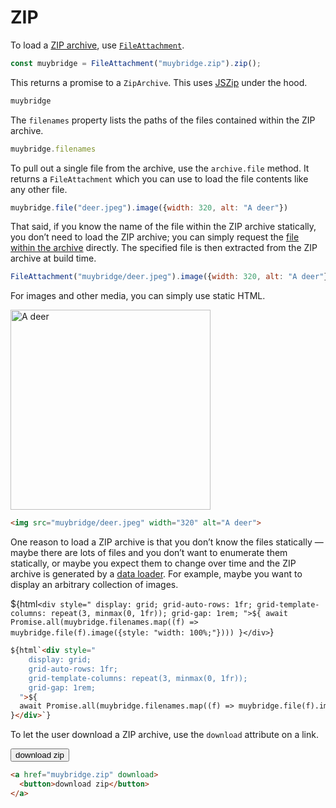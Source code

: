 # ZIP

To load a [ZIP archive](<https://en.wikipedia.org/wiki/ZIP_(file_format)>), use [`FileAttachment`](../javascript/files).

```js echo
const muybridge = FileAttachment("muybridge.zip").zip();
```

This returns a promise to a `ZipArchive`. This uses [JSZip](https://stuk.github.io/jszip/) under the hood.

```js echo
muybridge
```

The `filenames` property lists the paths of the files contained within the ZIP archive.

```js echo
muybridge.filenames
```

To pull out a single file from the archive, use the `archive.file` method. It returns a `FileAttachment` which you can use to load the file contents like any other file.

```js echo
muybridge.file("deer.jpeg").image({width: 320, alt: "A deer"})
```

That said, if you know the name of the file within the ZIP archive statically, you don’t need to load the ZIP archive; you can simply request the [file within the archive](../routing#archives) directly. The specified file is then extracted from the ZIP archive at build time.

```js echo
FileAttachment("muybridge/deer.jpeg").image({width: 320, alt: "A deer"})
```

For images and other media, you can simply use static HTML.

<img src="muybridge/deer.jpeg" width="320" alt="A deer">

```html
<img src="muybridge/deer.jpeg" width="320" alt="A deer">
```

One reason to load a ZIP archive is that you don’t know the files statically — maybe there are lots of files and you don’t want to enumerate them statically, or maybe you expect them to change over time and the ZIP archive is generated by a [data loader](../loaders). For example, maybe you want to display an arbitrary collection of images.

${html`<div style="
    display: grid;
    grid-auto-rows: 1fr;
    grid-template-columns: repeat(3, minmax(0, 1fr));
    grid-gap: 1rem;
  ">${
  await Promise.all(muybridge.filenames.map((f) => muybridge.file(f).image({style: "width: 100%;"})))
}</div>`}

```md
${html`<div style="
    display: grid;
    grid-auto-rows: 1fr;
    grid-template-columns: repeat(3, minmax(0, 1fr));
    grid-gap: 1rem;
  ">${
  await Promise.all(muybridge.filenames.map((f) => muybridge.file(f).image({style: "width: 100%;"})))
}</div>`}
```

To let the user download a ZIP archive, use the `download` attribute on a link.

<a href="muybridge.zip" download>
  <button>download zip</button>
</a>

```html
<a href="muybridge.zip" download>
  <button>download zip</button>
</a>
```
